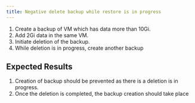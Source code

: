 ```yaml
---
title: Negative delete backup while restore is in progress
---
```

1. Create a backup of VM which has data more than 10Gi.
1. Add 2Gi data in the same VM.
1. Initiate deletion of the backup.
1. While deletion is in progress, create another backup

## Expected Results
1. Creation of backup should be prevented as there is a deletion is in progress.
1. Once the deletion is completed, the backup creation should take place